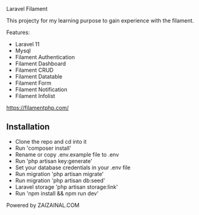 Laravel Filament

This projecty for my learning purpose to gain experience with the filament.

Features:
-   Laravel 11
-   Mysql
-   Filament Authentication
-   Filament Dashboard
-   Filament CRUD
-   Filament Datatable
-   Filament Form
-   Filament Notification
-   Filament Infolist

https://filamentphp.com/

## Installation

-   Clone the repo and cd into it
-   Run 'composer install'
-   Rename or copy .env.example file to .env
-   Run 'php artisan key:generate'
-   Set your database credentials in your .env file
-   Run migration 'php artisan migrate'
-   Run migration 'php artisan db:seed'
-   Laravel storage 'php artisan storage:link'
-   Run 'npm install && npm run dev'

Powered by ZAIZAINAL.COM